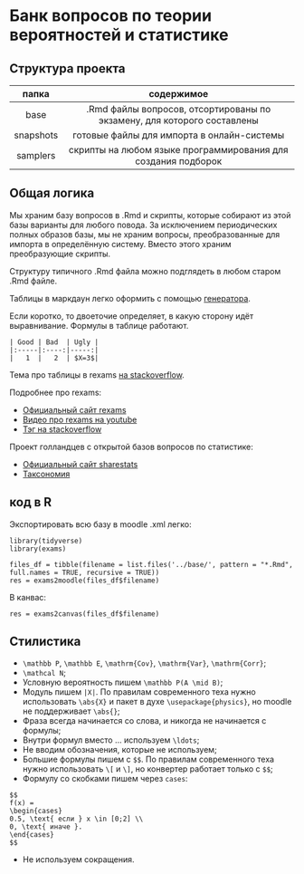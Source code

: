 # Банк вопросов по теории вероятностей и статистике

## Структура проекта

|  папка     |   содержимое  |
|:-----:|:----:|
|  base  | .Rmd файлы вопросов, отсортированы по экзамену, для которого составлены |
| snapshots | готовые файлы для импорта в онлайн-системы |
|  samplers  | скрипты на любом языке программирования для создания подборок |

## Общая логика

Мы храним базу вопросов в .Rmd и скрипты, которые собирают из этой базы варианты для любого повода. 
За исключением периодических полных образов базы, мы не храним вопросы, преобразованные для импорта в определённую систему. 
Вместо этого храним преобразующие скрипты.

Структуру типичного .Rmd файла можно подглядеть в любом старом .Rmd файле. 

Таблицы в маркдаун легко оформить с помощью [генератора](https://www.tablesgenerator.com/markdown_tables).

Если коротко, то двоеточие определяет, в какую сторону идёт выравнивание. Формулы в таблице работают. 
```{md}
| Good | Bad  | Ugly |
|:-----|:----:|-----:|
|   1  |   2  | $X=3$|
```

Тема про таблицы в rexams [на stackoverflow](https://stackoverflow.com/questions/62222053/).


Подробнее про rexams:

* [Официальный сайт rexams](http://www.r-exams.org/)
* [Видео про rexams на youtube](https://www.youtube.com/playlist?list=PLsEZAAbioUw1IBnhtBi9eIo0uqMHmqDor)
* [Тэг на stackoverflow](https://stackoverflow.com/questions/tagged/r-exams)

Проект голландцев с открытой базов вопросов по статистике:

* [Официальный сайт sharestats](https://www.sharestats.nl/)
* [Таксономия](https://sharestats.github.io/Statistics_Taxonomy/Statistics_Taxonomy.html)

## код в R 

Экспортировать всю базу в moodle .xml легко:

```{r}
library(tidyverse)
library(exams)

files_df = tibble(filename = list.files('../base/', pattern = "*.Rmd", full.names = TRUE, recursive = TRUE))
res = exams2moodle(files_df$filename)
```

В канвас:
```{r}
res = exams2canvas(files_df$filename)
```

## Стилистика

* `\mathbb P`, `\mathbb E`, `\mathrm{Cov}`, `\mathrm{Var}`, `\mathrm{Corr}`;
* `\mathcal N`;
* Условную вероятность пишем `\mathbb P(A \mid B)`;
* Модуль пишем `|X|`. По правилам современного теха нужно использовать 
`\abs{X}` и пакет в духе `\usepackage{physics}`, но moodle не поддерживает `\abs{}`;
* Фраза всегда начинается со слова, и никогда не начинается с формулы;
* Внутри формул вместо ... используем `\ldots`;
* Не вводим обозначения, которые не используем;
* Большие формулы пишем с `$$`. По правилам современного теха нужно использовать 
`\[` и `\]`, но конвертер работает только с `$$`;
* Формулу со скобками пишем через `cases`:
```{tex}
$$
f(x) =
\begin{cases}
0.5, \text{ если } x \in [0;2] \\
0, \text{ иначе }.
\end{cases}
$$
```
* Не используем сокращения.
